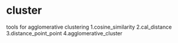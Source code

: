 # cluster
tools for agglomerative clustering
1.cosine_similarity
2.cal_distance
3.distance_point_point
4.agglomerative_cluster
